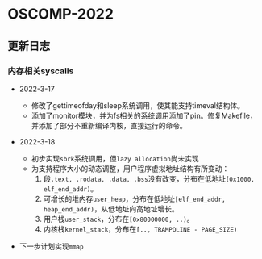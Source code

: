 # OSCOMP-2022

## 更新日志

### 内存相关syscalls

- 2022-3-17
  + 修改了gettimeofday和sleep系统调用，使其能支持timeval结构体。
  + 添加了monitor模块，并为fs相关的系统调用添加了pin。修复Makefile，并添加了部分不重新编译内核，直接运行的命令。

- 2022-3-18
  + 初步实现`sbrk`系统调用，但`lazy allocation`尚未实现
  + 为支持程序大小的动态调整，用户程序虚拟地址结构有所变动：
    1. 段`.text, .rodata, .data, .bss`没有改变，分布在低地址`[0x1000, elf_end_addr)`。
    2. 可增长的堆内存`user_heap`，分布在低地址`[elf_end_addr, heap_end_addr)`，从低地址向高地址增长。
    3. 用户栈`user_stack`，分布在`[0x80000000, ..)`。
    4. 内核栈`kernel_stack`，分布在`[.., TRAMPOLINE - PAGE_SIZE)`

- 下一步计划实现`mmap`